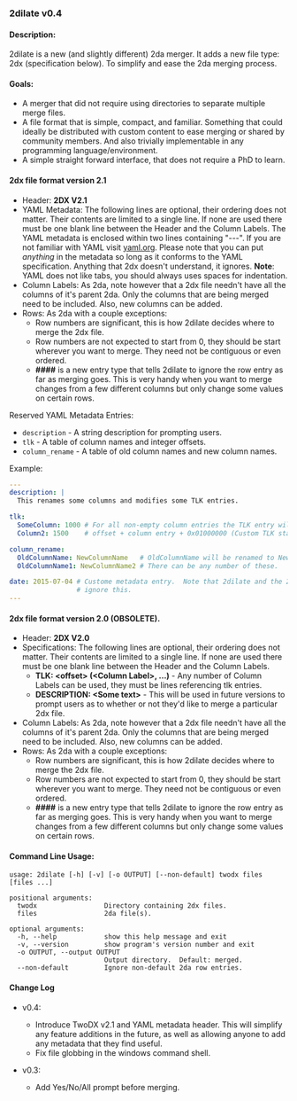 ### 2dilate v0.4

#### Description:
2dilate is a new (and slightly different) 2da merger.  It adds a new
file type: 2dx (specification below).  To simplify and ease the 2da
merging process.

#### Goals:
* A merger that did not require using directories to separate multiple
  merge files.
* A file format that is simple, compact, and familiar.  Something that
  could ideally be distributed with custom content to ease merging or
  shared by community members.  And also trivially implementable in
  any programming language/environment.
* A simple straight forward interface, that does not require a PhD to learn.

#### 2dx file format version 2.1

* Header: **2DX V2.1**
* YAML Metadata: The following lines are optional, their ordering
  does not matter.  Their contents are limited to a single line.  If
  none are used there must be one blank line between the Header and
  the Column Labels.  The YAML metadata is enclosed within two lines containing
  "---".  If you are not familiar with YAML visit [yaml.org](http://www.yaml.org/).
  Please note that you can put _anything_ in the metadata so long as it
  conforms to the YAML specification.  Anything that 2dx doesn't understand, it ignores.
  **Note**: YAML does not like tabs, you should always uses spaces for indentation.
* Column Labels: As 2da, note however that a 2dx file needn't have all
  the columns of it's parent 2da.  Only the columns that are being
  merged need to be included.  Also, new columns can be added.
* Rows: As 2da with a couple exceptions:
  * Row numbers are significant, this is how 2dilate decides where to
    merge the 2dx file.
  * Row numbers are not expected to start from 0, they should be start
    wherever you want to merge.  They need not be contiguous or even
    ordered.
  * **####** is a new entry type that tells 2dilate to ignore the row
    entry as far as merging goes.  This is very handy when you want to
    merge changes from a few different columns but only change some
    values on certain rows.

Reserved YAML Metadata Entries:

* `description` - A string description for prompting users.
* `tlk` - A table of column names and integer offsets.
* `column_rename` - A table of old column names and new column names.

Example:

```yaml
---
description: |
  This renames some columns and modifies some TLK entries.

tlk:
  SomeColumn: 1000 # For all non-empty column entries the TLK entry will be calculated
  Column2: 1500    # offset + column entry + 0x01000000 (Custom TLK starting point).

column_rename:
  OldColumnName: NewColumnName   # OldColumnName will be renamed to NewColumnName.
  OldColumnName1: NewColumnName2 # There can be any number of these.

date: 2015-07-04 # Custome metadata entry.  Note that 2dilate and the 2dx reader will simply
                 # ignore this.
---
```

#### 2dx file format version 2.0 (**OBSOLETE**).
* Header: **2DX V2.0**
* Specifications: The following lines are optional, their ordering
  does not matter.  Their contents are limited to a single line.  If
  none are used there must be one blank line between the Header and
  the Column Labels.
  * **TLK: \<offset\> (\<Column Label\>, ...)** - Any number of Column
    Labels can be used, they must be lines referencing tlk entries.
  * **DESCRIPTION: \<Some text\>** - This will be used in future
    versions to prompt users as to whether or not they'd like to merge
    a particular 2dx file.
* Column Labels: As 2da, note however that a 2dx file needn't have all
  the columns of it's parent 2da.  Only the columns that are being
  merged need to be included.  Also, new columns can be added.
* Rows: As 2da with a couple exceptions:
  * Row numbers are significant, this is how 2dilate decides where to
    merge the 2dx file.
  * Row numbers are not expected to start from 0, they should be start
    wherever you want to merge.  They need not be contiguous or even
    ordered.
  * **####** is a new entry type that tells 2dilate to ignore the row
    entry as far as merging goes.  This is very handy when you want to
    merge changes from a few different columns but only change some
    values on certain rows.

#### Command Line Usage:

```
usage: 2dilate [-h] [-v] [-o OUTPUT] [--non-default] twodx files [files ...]

positional arguments:
  twodx                 Directory containing 2dx files.
  files                 2da file(s).

optional arguments:
  -h, --help            show this help message and exit
  -v, --version         show program's version number and exit
  -o OUTPUT, --output OUTPUT
                        Output directory.  Default: merged.
  --non-default         Ignore non-default 2da row entries.

```

#### Change Log
* v0.4:
  * Introduce TwoDX v2.1 and YAML metadata header.
    This will simplify any feature additions in the future, as well
    as allowing anyone to add any metadata that they find useful.
  * Fix file globbing in the windows command shell.

* v0.3:
  * Add Yes/No/All prompt before merging.
